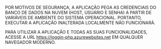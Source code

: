 POR MOTIVOS DE SEGURANÇA, A APLICAÇÃO PEGA AS CREDENCIAIS 
DO BANCO DE DADOS NA NUVEM (HOST, USUÁRIO E SENHA) 
A PARTIR DE VARIÁVEIS DE AMBIENTE DO SISTEMA OPERACIONAL. 
PORTANTO, EXECUTAR A APLICAÇÃO INALTERADA LOCALMENTE NÃO FUNCIONARÁ.

PARA UTILIZAR A APLICAÇÃO E TODAS AS SUAS FUNCIONALIDADES, ACESSE A URL
https://loggin-php.azurewebsites.net EM QUALQUER NAVEGADOR MODERNO.